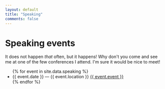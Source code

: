 ```yaml
---
layout: default
title: "Speaking"
comments: false
---
```


# Speaking events

It does not happen *that* often, but it happens! Why don't you come and see me at one of the few conferences I attend. I'm sure it would be nice to meet!

<ul class="events  list">
{% for event in site.data.speaking %}
  <li class="event  list__item{% if event.past %}  event--past{% endif %}">
    <span class="event__data  list__secondary-content">{{ event.date }} — {{ event.location }}</span>
    <a class="event__link  list__primary-content" href="{{ event.link }}" target="_blank">
      {{ event.event }}
    </a>
  </li>
{% endfor %}
</ul>
